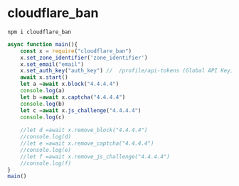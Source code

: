 # cloudflare_ban
```npm i cloudflare_ban```
```js
async function main(){
    const x = require("cloudflare_ban")
    x.set_zone_identifier('zone_identifier')
    x.set_email("email")
    x.set_auth_key("auth_key") //  /profile/api-tokens (Global API Key)
    await x.start()
    let a =await x.block("4.4.4.4")
    console.log(a)
    let b =await x.captcha("4.4.4.4")
    console.log(b)
    let c =await x.js_challenge("4.4.4.4")
    console.log(c)
    
    //let d =await x.remove_block("4.4.4.4")
    //console.log(d)
    //let e =await x.remove_captcha("4.4.4.4")
    //console.log(e)
    //let f =await x.remove_js_challenge("4.4.4.4")
    //console.log(f)
}
main()
```
